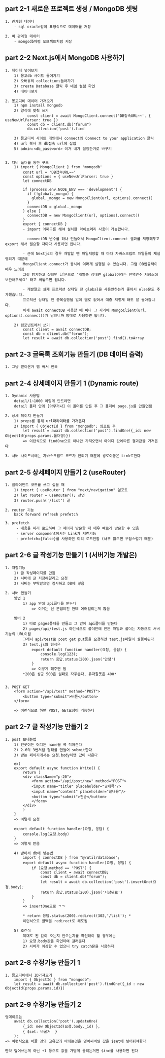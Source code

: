 ## part 2-1 새로운 프로젝트 생성 / MongoDB 셋팅
	1. 관계형 데이터 
		- sql oracle같이 표형식으로 데이터를 저장
		
	2. 비 관계형 데이터
		- mongodb처럼 오브젝트처럼 저장
		
		
## part 2-2 Next.js에서 MongoDB 사용하기
	1. 데이터 넣어보기
		1) 몽고db 사이트 들어가기
		2) 오버뷰의 collections들어가기
		3) create Database 클릭 후 네임 컬럼 확인
		4) 데이터넣기
		
	2. 몽고디비 데이터 가져오기
		1) npm install mongodb
		2) 양식에 맞춰 쓰기
			  const client = await MongoClient.connect('DB접속URL~~', { useNewUrlParser: true })
			  const db = client.db("forum")
			  db.collection('post').find
			  
		3) 몽고디비 사이트 메인에서 connect의 Connect to your application 클릭
		4) url 복사 후 db접속 url에 삽입
		5) admin:<db_password> 이거 내가 설정한거로 바꾸기
		
		
	3. 디비 폴더를 통한 구조
		1) import { MongoClient } from 'mongodb'
			const url = 'DB접속URL~~'
			const options = { useNewUrlParser: true }
			let connectDB

			if (process.env.NODE_ENV === 'development') {
			  if (!global._mongo) {
				global._mongo = new MongoClient(url, options).connect()
			  }
			  connectDB = global._mongo
			} else {
			  connectDB = new MongoClient(url, options).connect()
			}
			export { connectDB }
			- import 어쩌구를 해야 설치한 라이브러리 사용이 가능합니다. 

			- connectDB 변수를 하나 만들어서 MongoClient.connect 결과를 저장해두고 export 해서 필요할 때마다 사용하면 됩니다.

			- 근데 Nextjs의 경우 개발할 땐 파일저장할 때 마다 자바스크립트 파일들이 재실행되기 때문에
			MongoClient.connect가 동시에 여러개 실행될 수 있습니다. 그럼 DB입출력이 매우 느려짐 
			그걸 방지하고 싶으면 if문으로 "개발중 상태면 global이라는 전역변수 저장소에 보관해주세요" 라고 써놓으면 됩니다.

			- 개발말고 실제 프로덕션 상태일 땐 global을 사용안하는게 좋아서 else문도 추가했습니다.
			프로덕션 상태일 땐 중복실행될 일이 별로 없어서 대충 저렇게 해도 잘 돌아갑니다.
			이제 await connectDB 사용할 때 마다 그 자리에 MongoClient(url, options).connect()가 남으니까 맘대로 사용하면 됩니다.
			
		2) 컴포넌트에서 쓰기
			const client = await connectDB;
			const db = client.db("forum");
			let result = await db.collection('post').find().toArray
			
			
## part 2-3 글목록 조회기능 만들기 (DB 데이터 출력)
	1. 그냥 받아온거 맵 써서 반복


## part 2-4 상세페이지 만들기 1 (Dynamic route)
    1. Dynamic 사용법
        detail/1~1000 이렇게 만드려면
        detail 폴더 안에 [아무거나] 이 폴더를 만든 후 그 폴더에 page.js를 만들면됨

    2. 상세 페이지 만들기
        1) props를 통해 url파라미터를 가져온다
        2) import { ObjectId } from "mongodb"; 임포트 후 
            let result = await db.collection('post').findOne({_id: new ObjectId(props.params.폴더명)})
            => 이런식으로 findOne으로 하나만 가져오면서 아이디 값에따른 결과값을 가져온다

    3. 서버 사이드시에는 자바스크립트 코드가 안되기 때문에 경로이동은 Link로한다

## part 2-5 상세페이지 만들기 2 (useRouter)
    1. 클라이언트 코드를 쓰고 싶을 때
        1) import { useRouter } from "next/navigation" 임포트
        2) let router = useRouter(); 선언
        3) router.push('/list') 끝

    2. router 기능
        back forward refresh prefetch

    3. prefetch
         - 내용을 미리 로드하여 그 페이지 방문할 때 매우 빠르게 방문할 수 있음
         - server component에서는 Link가 저런기능
         - prefetch={false}를 사용하면 미리 로드안함 (너무 많으면 부담스럽기 때문)


## part 2-6 글 작성기능 만들기 1 (서버기능 개발은)
	1. 저장기능
		1) 글 작성페이지를 만듬
		2) 서버에 글 저장해달라고 요청
		3) 서버는 부탁받으면 검사하고 DB에 넣음

	2. 서버 만들기
		방법 1
			1) app 안에 api폴더를 만든다
				=> 이거는 신 문법이긴 한데 에러걸리는게 많음

		방버 2
			1) 따로 pages폴더를 만들고 그 안에 api폴더를 만든다
			2) pages/api/test.js 이런식으로 폴더안에 만든 파일과 폴더는 자동으로 서버기능의 URL이됨
			그래서 api/test로 post get put등을 요청하면 test.js파일이 실행이된다
			3) test.js의 형식은
				export default function handler(요청, 응답) {
					console.log(123);
					return 응답.status(200).json('안녕')
				}
				=> 이렇게 해주면 됨
			*200은 성공 500은 실패로 자주쓴다, 유저잘못은 400*


	3. POST GET
		<form action="/api/test" method="POST">
			<button type="submit">버튼</button>
		</form>

		=> 이런식으로 하면 POST, GET요청이 가능하다


## part 2-7 글 작성기능 만들기 2
	1. post 보내는법
		1) 인풋이든 어디든 name을 꼭 적어준다
		2) 2-6의 3번처럼 형태를 만들어 submit한다
		3) 받는 페이지에서는 요청.body치면 값이 나온다

		ex) 
		export default async function Write() {
			return (
			<div className="p-20">
				<form action="/api/post/new" method="POST">
				<input name="title" placeholder="글제목"/>
				<input name="content" placeholder="글내용"/>
				<button type="submit">전송</button>
				</form>
			</div>
			)
		} 
		=> 이렇게 요청

		export default function handler(요청, 응답) {
			console.log(요청.body)
		}
		=> 이렇게 받음

		4) 받아서 db에 넣는법
			import { connectDB } from "@/util/database";
			export default async function handler(요청, 응답) {
				if (요청.method == "POST") {
					const client = await connectDB;
					const db = client.db("forum");
					let result = await db.collection('post').insertOne(요청.body);
					return 응답.status(200).json('저장완료')
				}
			}
			=> insertOne으로 ㄱㄱ

			* return 응답.status(200).redirect(302,'/list'); *
			이런식으로 콜백을 redirect로 해도됨 

		5) 조건식
			제대로 된 값이 오는지 안오는지를 확인해야 할 경우에는
			1) 요청.body값을 확인하여 걸러준다
			2) 서버가 이상할 수 있으니 try catch문을 사용하자


## part 2-8 수정기능 만들기 1
	1. 몽고디비에서 ID가져오기
		import { ObjectId } from "mongodb";
		let result = await db.collection('post').findOne({_id : new ObjectId(props.params.id)})

## part 2-9 수정기능 만들기 2
	업데이트는
		await db.collection('post').updateOne(
            {_id: new ObjectId(요청.body._id) },
            { $set: 바꿀거  }
        );
	=> 이런식으로 바꿀 것의 고유값과 바뀌는것을 덮어써버릴 값을 $set에 넣어줘야한다

	만약 덮어쓰는게 아닌 +1 등으로 값을 가볍게 올리는거면 $inc를 사용하면 된다
